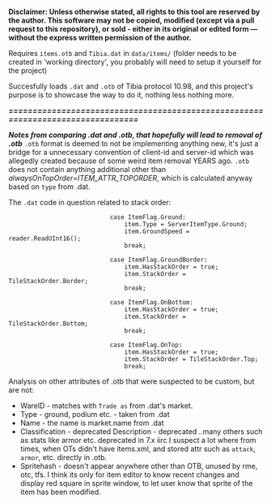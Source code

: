 **Disclaimer: Unless otherwise stated, all rights to this tool are reserved by the author. This software may not be copied, modified (except via a pull request to this repository), or sold - either in its original or edited form — without the express written permission of the author.**

Requires ``items.otb`` and ``Tibia.dat`` in ``data/items/`` (folder needs to be created in 'working directory', you probably will need to setup it yourself for the project)

Succesfully loads ``.dat`` and ``.otb`` of Tibia protocol 10.98, and this project's purpose is to showcase the way to do it, nothing less nothing more.


***================================================================================***

***Notes from comparing .dat and .otb, that hopefully will lead to removal of .otb***
`.otb` format is deemed to not be implementing anything new, it's just a bridge for a unnecessary convention of client-id and server-id which was allegedly created because of some weird
item removal YEARS ago. `.otb` does not contain anything additional other than *alwaysOnTopOrder=ITEM_ATTR_TOPORDER*, which is calculated anyway based on `type` from .dat.

The `.dat` code in question related to stack order:
```
                            case ItemFlag.Ground:
                                item.Type = ServerItemType.Ground;
                                item.GroundSpeed = reader.ReadUInt16();
                                break;

                            case ItemFlag.GroundBorder:
                                item.HasStackOrder = true;
                                item.StackOrder = TileStackOrder.Border;
                                break;

                            case ItemFlag.OnBottom:
                                item.HasStackOrder = true;
                                item.StackOrder = TileStackOrder.Bottom;
                                break;

                            case ItemFlag.OnTop:
                                item.HasStackOrder = true;
                                item.StackOrder = TileStackOrder.Top;
                                break;
```

Analysis on other attributes of .otb that were suspected to be custom, but are not:
- WareID - matches with `Trade as` from .dat's market.
- Type - ground, podium etc. - taken from .dat
- Name - the name is market.name from .dat
- Classification - deprecated
Description - deprecated
..many others such as stats like armor etc. deprecated in 7.x iirc
I suspect a lot where from times, when OTs didn't have items.xml, and stored attr such as `attack`, `armor`, etc. directly in .otb.
- Spritehash - doesn't appear anywhere other than OTB, unused by rme, otc, tfs.
I think its only for item editor to know recent changes and display red square in sprite window, to let user know that sprite of the item has been modified.
